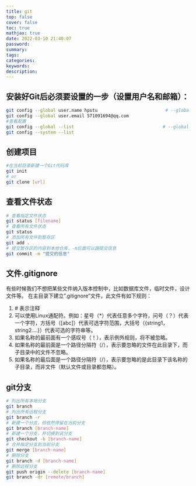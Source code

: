 ```yaml
---
title: git
top: false
cover: false
toc: true
mathjax: true
date: 2022-03-10 21:40:07
password:
summary:
tags:
categories:
keywords:
description:
---
```


## 安装好Git后必须要设置的一步（设置用户名和邮箱）：

```sh
git config --global user.name hpstu  						 # --global为可选项
git config --global user.email 571091694@qq.com
#查看配置
git config --global --list                                  # --global可选
git config --system --list
```

## 创建项目

```sh
#在当前目录新建一个Git代码库
git init
# or
git clone [url]
```

## 查看文件状态

```sh
# 查看指定文件状态
git status [filename]
# 查看所有文件状态
git status
# 添加所有文件到暂存区
git add .
# 提交暂存区的内容到本地仓库，-m后面可以跟提交信息
git commit -m "提交的信息"
```

## 文件.gitignore

有些时候我们不想把某些文件纳入版本控制中，比如数据库文件，临时文件，设计文件等。
在主目录下建立”.gitignore”文件，此文件有如下规则：

1. \# 表示注释
2. 可以使用Linux通配符。例如：星号（*）代表任意多个字符，问号（？）代表一个字符，方括号（[abc]）代表可选字符范围，大括号（{string1，string2.…}）代表可选的字符串等。
3. 如果名称的最前面有一个感叹号（！），表示例外规则，将不被忽略。
4. 如果名称的最前面是一个路径分隔符（/），表示要忽略的文件在此目录下，而子目录中的文件不忽略。
5. 如果名称的最后面是一个路径分隔符（/），表示要忽略的是此目录下该名称的子目录，而非文件（默认文件或目录都忽略）。

## git分支

```sh
# 列出所有本地分支
git branch
# 列出所有远程分支
git branch -r
# 新建一个分支，但依然停留在当前分支
git branch [branch-name]
# 新建一个分支，并切换到该分支
git checkout -b [branch-name]
# 合并指定分支到当前分支
git merge [branch-name]
# 删除分支
git branch -d [branch-name]
# 删除远程分支
git push origin --delete [branch-name]
git branch -dr [remote/branch]
```

